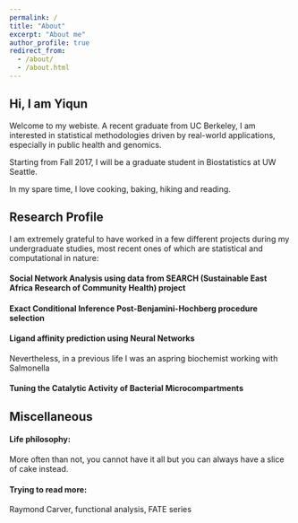 ```yaml
---
permalink: /
title: "About"
excerpt: "About me"
author_profile: true
redirect_from: 
  - /about/
  - /about.html
---
```

## Hi, I am Yiqun 
Welcome to my webiste. A recent graduate from UC Berkeley, I am interested in statistical methodologies driven by real-world applications, especially in public health and genomics. 

Starting from Fall 2017, I will be a graduate student in Biostatistics at UW Seattle.

In my spare time, I love cooking, baking, hiking and reading.

## Research Profile

I am extremely grateful to have worked in a few different projects during my undergraduate studies, most recent ones of which are  statistical and computational in nature:

#### Social Network Analysis using data from SEARCH (Sustainable East Africa Research of Community Health) project 

#### Exact Conditional Inference Post-Benjamini-Hochberg procedure selection

#### Ligand affinity prediction using Neural Networks

Nevertheless, in a previous life I was an aspring biochemist working with Salmonella

#### Tuning the Catalytic Activity of Bacterial Microcompartments

## Miscellaneous 

#### Life philosophy: 
More often than not, you cannot have it all but you can always have a slice of cake instead.
#### Trying to read more: 
Raymond Carver, functional analysis, FATE series



